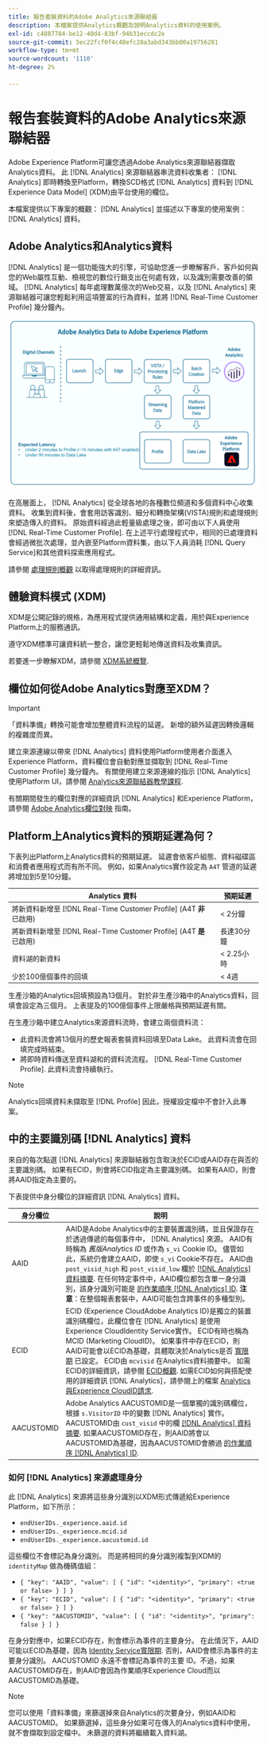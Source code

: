 ```yaml
---
title: 報告套裝資料的Adobe Analytics來源聯結器
description: 本檔案提供Analytics概觀及說明Analytics資料的使用案例。
exl-id: c4887784-be12-40d4-83bf-94b31eccdc2e
source-git-commit: 5ec22fcf0f4c48efc28a3abd343bb00a19756281
workflow-type: tm+mt
source-wordcount: '1110'
ht-degree: 2%

---
```


# 報告套裝資料的Adobe Analytics來源聯結器

Adobe Experience Platform可讓您透過Adobe Analytics來源聯結器擷取Analytics資料。 此 [!DNL Analytics] 來源聯結器串流資料收集者： [!DNL Analytics] 即時轉換至Platform，轉換SCD格式 [!DNL Analytics] 資料到 [!DNL Experience Data Model] (XDM)由平台使用的欄位。

本檔案提供以下專案的概觀： [!DNL Analytics] 並描述以下專案的使用案例： [!DNL Analytics] 資料。

## Adobe Analytics和Analytics資料

[!DNL Analytics] 是一個功能強大的引擎，可協助您進一步瞭解客戶、客戶如何與您的Web屬性互動、檢視您的數位行銷支出在何處有效，以及識別需要改善的領域。 [!DNL Analytics] 每年處理數萬億次的Web交易，以及 [!DNL Analytics] 來源聯結器可讓您輕鬆利用這項豐富的行為資料，並將 [!DNL Real-Time Customer Profile] 幾分鐘內。

![此圖形說明來自不同Adobe應用程式(包括Adobe Analytics)的資料歷程。](./images/analytics-data-experience-platform.png)

在高層面上， [!DNL Analytics] 從全球各地的各種數位頻道和多個資料中心收集資料。 收集到資料後，會套用訪客識別、細分和轉換架構(VISTA)規則和處理規則來塑造傳入的資料。 原始資料經過此輕量級處理之後，即可由以下人員使用 [!DNL Real-Time Customer Profile]. 在上述平行處理程式中，相同的已處理資料會經過微批次處理，並內嵌至Platform資料集，由以下人員消耗 [!DNL Query Service]和其他資料探索應用程式。

請參閱 [處理規則概觀](https://experienceleague.adobe.com/docs/analytics/admin/admin-tools/processing-rules/processing-rules.html) 以取得處理規則的詳細資訊。

## 體驗資料模式 (XDM)

XDM是公開記錄的規格，為應用程式提供通用結構和定義，用於與Experience Platform上的服務通訊。

遵守XDM標準可讓資料統一整合，讓您更輕鬆地傳送資料及收集資訊。

若要進一步瞭解XDM，請參閱 [XDM系統概覽](../../../xdm/home.md).

## 欄位如何從Adobe Analytics對應至XDM？

>[!IMPORTANT]
>
>「資料準備」轉換可能會增加整體資料流程的延遲。 新增的額外延遲因轉換邏輯的複雜度而異。

建立來源連線以帶來 [!DNL Analytics] 資料使用Platform使用者介面進入Experience Platform，資料欄位會自動對應並擷取到 [!DNL Real-Time Customer Profile] 幾分鐘內。 有關使用建立來源連線的指示 [!DNL Analytics] 使用Platform UI，請參閱 [Analytics來源聯結器教學課程](../../tutorials/ui/create/adobe-applications/analytics.md).

有關期間發生的欄位對應的詳細資訊 [!DNL Analytics] 和Experience Platform，請參閱 [Adobe Analytics欄位對映](./mapping/analytics.md) 指南。

## Platform上Analytics資料的預期延遲為何？

下表列出Platform上Analytics資料的預期延遲。 延遲會依客戶組態、資料磁碟區和消費者應用程式而有所不同。 例如，如果Analytics實作設定為 `A4T` 管道的延遲將增加到5至10分鐘。

| Analytics 資料 | 預期延遲 |
| -------------- | ---------------- |
| 將新資料新增至 [!DNL Real-Time Customer Profile] (A4T **非** 已啟用) | &lt; 2分鐘 |
| 將新資料新增至 [!DNL Real-Time Customer Profile] (A4T **是** 已啟用) | 長達30分鐘 |
| 資料湖的新資料 | &lt; 2.25小時 |
| 少於100億個事件的回填 | &lt; 4週 |

生產沙箱的Analytics回填預設為13個月。 對於非生產沙箱中的Analytics資料，回填會設定為三個月。 上表提及的100億個事件上限嚴格與預期延遲有關。

在生產沙箱中建立Analytics來源資料流時，會建立兩個資料流：

* 此資料流會將13個月的歷史報表套裝資料回填至Data Lake。 此資料流會在回填完成時結束。
* 將即時資料傳送至資料湖和的資料流流程。 [!DNL Real-Time Customer Profile]. 此資料流會持續執行。

>[!NOTE]
>
>Analytics回填資料未擷取至 [!DNL Profile] 因此，授權設定檔中不會計入此專案。

## 中的主要識別碼 [!DNL Analytics] 資料

來自的每次點選 [!DNL Analytics] 來源聯結器包含取決於ECID或AAID存在與否的主要識別碼。 如果有ECID，則會將ECID指定為主要識別碼。 如果有AAID，則會將AAID指定為主要的。

下表提供中身分欄位的詳細資訊 [!DNL Analytics] 資料。

| 身分欄位 | 說明 |
| --- | --- |
| AAID | AAID是Adobe Analytics中的主要裝置識別碼，並且保證存在於透過傳遞的每個事件中， [!DNL Analytics] 來源。 AAID有時稱為 *舊版Analytics ID* 或作為 `s_vi` Cookie ID。 儘管如此，系統仍會建立AAID，即使 `s_vi` Cookie不存在。 AAID由 `post_visid_high` 和 `post_visid_low` 欄於 [[!DNL Analytics] 資料摘要](https://experienceleague.adobe.com/docs/analytics/export/analytics-data-feed/data-feed-contents/datafeeds-reference.html). 在任何特定事件中，AAID欄位都包含單一身分識別，該身分識別可能是 [的作業順序 [!DNL Analytics] ID](https://experienceleague.adobe.com/docs/id-service/using/reference/analytics-reference/analytics-order-of-operations.html). **注意**：在整個報表套裝中，AAID可能包含跨事件的多種型別。 |
| ECID | ECID (Experience CloudAdobe Analytics ID)是獨立的裝置識別碼欄位，此欄位會在 [!DNL Analytics] 是使用Experience CloudIdentity Service實作。 ECID有時也稱為MCID (Marketing CloudID)。 如果事件中存在ECID，則AAID可能會以ECID為基礎，具體取決於Analytics是否 [寬限期](https://experienceleague.adobe.com/docs/id-service/using/reference/analytics-reference/grace-period.html) 已設定。 ECID由 `mcvisid` 在Analytics資料摘要中。 如需ECID的詳細資訊，請參閱 [ECID概觀](../../../identity-service/ecid.md). 如需ECID如何與搭配使用的詳細資訊 [!DNL Analytics]，請參閱上的檔案 [Analytics與Experience CloudID請求](https://experienceleague.adobe.com/docs/id-service/using/reference/analytics-reference/legacy-analytics.html). |
| AACUSTOMID | Adobe Analytics AACUSTOMID是一個單獨的識別碼欄位，根據 `s.VisitorID` 中的變數 [!DNL Analytics] 實作。 AACUSTOMID由 `cust_visid` 中的欄 [[!DNL Analytics] 資料摘要](https://experienceleague.adobe.com/docs/analytics/export/analytics-data-feed/data-feed-contents/datafeeds-reference.html). 如果AACUSTOMID存在，則AAID將會以AACUSTOMID為基礎，因為AACUSTOMID會勝過 [的作業順序 [!DNL Analytics] ID](https://experienceleague.adobe.com/docs/id-service/using/reference/analytics-reference/analytics-order-of-operations.html). |

### 如何 [!DNL Analytics] 來源處理身分

此 [!DNL Analytics] 來源將這些身分識別以XDM形式傳遞給Experience Platform，如下所示：

* `endUserIDs._experience.aaid.id`
* `endUserIDs._experience.mcid.id`
* `endUserIDs._experience.aacustomid.id`

這些欄位不會標記為身分識別。 而是將相同的身分識別複製到XDM的 `identityMap` 做為機碼值組：

* `{ "key": "AAID", "value": [ { "id": "<identity>", "primary": <true or false> } ] }`
* `{ "key": "ECID", "value": [ { "id": "<identity>", "primary": <true or false> } ] }`
* `{ "key": "AACUSTOMID", "value": [ { "id": "<identity>", "primary": false } ] }`

在身分對應中，如果ECID存在，則會標示為事件的主要身分。 在此情況下，AAID可能以ECID為基礎，因為 [Identity Service寬限期](https://experienceleague.adobe.com/docs/id-service/using/reference/analytics-reference/grace-period.html). 否則，AAID會標示為事件的主要身分識別。 AACUSTOMID 永遠不會標記為事件的主要 ID。不過，如果AACUSTOMID存在，則AAID會因為作業順序Experience Cloud而以AACUSTOMID為基礎。

>[!NOTE]
>
>您可以使用「資料準備」來篩選掉來自Analytics的次要身分，例如AAID和AACUSTOMID。 如果篩選掉，這些身分如果可在傳入的Analytics資料中使用，就不會擷取到設定檔中。 未篩選的資料將繼續載入資料湖。
